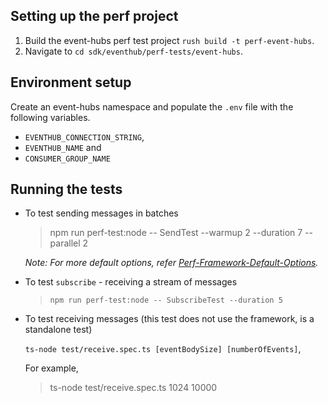 ## Setting up the perf project

1. Build the event-hubs perf test project `rush build -t perf-event-hubs`.
2. Navigate to `cd sdk/eventhub/perf-tests/event-hubs`.

## Environment setup

Create an event-hubs namespace and populate the `.env` file with the following variables.

- `EVENTHUB_CONNECTION_STRING`,
- `EVENTHUB_NAME` and
- `CONSUMER_GROUP_NAME`

## Running the tests

- To test sending messages in batches

  > npm run perf-test:node -- SendTest --warmup 2 --duration 7 --parallel 2

  _Note: For more default options, refer [Perf-Framework-Default-Options](https://github.com/Azure/azure-sdk-for-js/blob/main/sdk/test-utils/perf/README.md#keyconcepts)._

- To test `subscribe` - receiving a stream of messages

  > `npm run perf-test:node -- SubscribeTest --duration 5`

- To test receiving messages (this test does not use the framework, is a standalone test)

  `ts-node test/receive.spec.ts [eventBodySize] [numberOfEvents]`,

  For example,

  > ts-node test/receive.spec.ts 1024 10000
